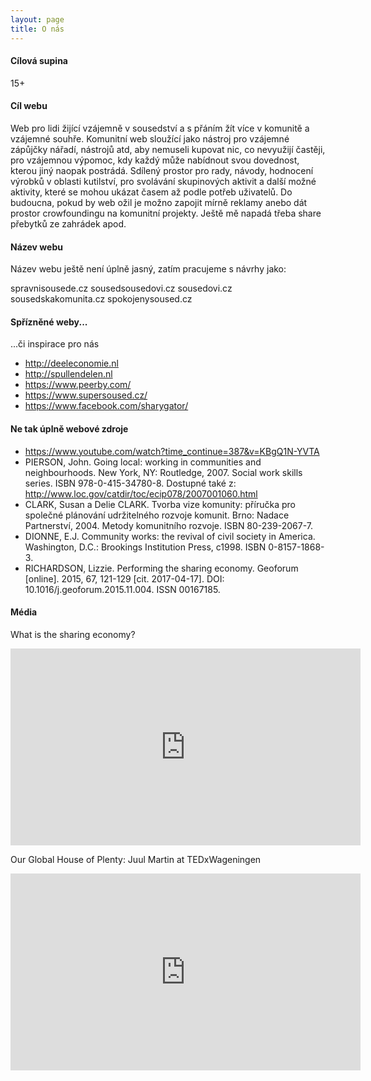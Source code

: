 ```yaml
---
layout: page
title: O nás
---
```


#### Cílová supina

15+ 

#### Cíl webu

Web pro lidi žijící vzájemně v sousedství a s přáním žít více v komunitě a vzájemné souhře. Komunitní web sloužící jako nástroj pro vzájemné zápůjčky nářadí, nástrojů atd, aby nemuseli kupovat nic, co nevyužijí častěji, pro vzájemnou výpomoc, kdy každý může nabídnout svou dovednost, kterou jiný naopak postrádá. Sdílený prostor pro rady, návody, hodnocení výrobků v oblasti kutilství, pro svolávání skupinových aktivit a další možné aktivity, které se mohou ukázat časem až podle potřeb uživatelů. Do budoucna, pokud by web ožil je možno zapojit mírně reklamy anebo dát prostor crowfoundingu na komunitní projekty. Ještě mě napadá třeba share přebytků ze zahrádek apod.

#### Název webu

Název webu ještě není úplně jasný, zatím pracujeme s návrhy jako:

spravnisousede.cz
sousedsousedovi.cz
sousedovi.cz
sousedskakomunita.cz
spokojenysoused.cz

#### Spřízněné weby...

...či inspirace pro nás

- http://deeleconomie.nl
- http://spullendelen.nl
- https://www.peerby.com/
- https://www.supersoused.cz/
- https://www.facebook.com/sharygator/

#### Ne tak úplně webové zdroje

- https://www.youtube.com/watch?time_continue=387&v=KBgQ1N-YVTA
- PIERSON, John. Going local: working in communities and neighbourhoods. New York, NY: Routledge, 2007. Social work skills series. ISBN 978-0-415-34780-8. Dostupné také z: http://www.loc.gov/catdir/toc/ecip078/2007001060.html
- CLARK, Susan a Delie CLARK. Tvorba vize komunity: příručka pro společné plánování udržitelného rozvoje komunit. Brno: Nadace Partnerství, 2004. Metody komunitního rozvoje. ISBN 80-239-2067-7.
- DIONNE, E.J. Community works: the revival of civil society in America. Washington, D.C.: Brookings Institution Press, c1998. ISBN 0-8157-1868-3.
- RICHARDSON, Lizzie. Performing the sharing economy. Geoforum [online]. 2015, 67, 121-129 [cit. 2017-04-17]. DOI: 10.1016/j.geoforum.2015.11.004. ISSN 00167185.

#### Média

<p>What is the sharing economy?</p>
<iframe width="560" height="315" src="https://www.youtube.com/embed/5y2P4z7DM88" frameborder="0" allowfullscreen></iframe>

<p>Our Global House of Plenty: Juul Martin at TEDxWageningen</p>
<iframe width="560" height="315" src="https://www.youtube.com/embed/KBgQ1N-YVTA" frameborder="0" allowfullscreen></iframe>